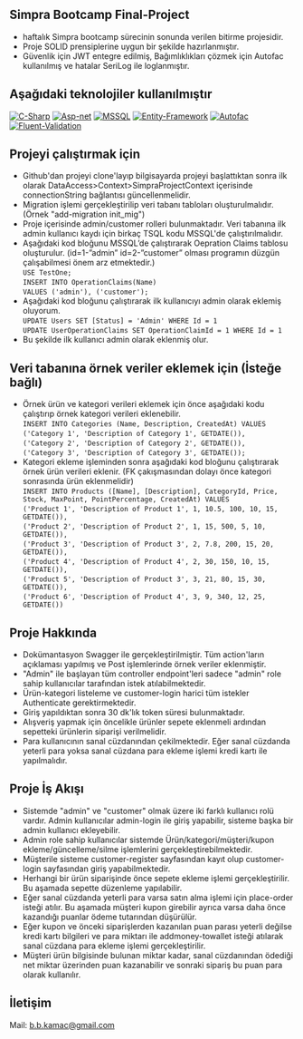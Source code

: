 Simpra Bootcamp Final-Project
----------
- haftalık Simpra bootcamp sürecinin sonunda verilen bitirme projesidir.
- Proje SOLID prensiplerine uygun bir şekilde hazırlanmıştır.
- Güvenlik için JWT entegre edilmiş, Bağımlıklıkları çözmek için Autofac kullanılmış ve hatalar SeriLog ile loglanmıştır.

Aşağıdaki teknolojiler kullanılmıştır
----------
[![C-Sharp](https://camo.githubusercontent.com/dd433625a6e00049c26f08143705ff9e32d5da44f503f1be133664b11e37e34b/68747470733a2f2f696d672e736869656c64732e696f2f62616467652f432532332d3233393132303f7374796c653d666f722d7468652d6261646765266c6f676f3d632d7368617270266c6f676f436f6c6f723d7768697465)](https://docs.microsoft.com/en-us/dotnet/csharp/) [![Asp-net](https://camo.githubusercontent.com/d2eedef86b5c7700ce36b271700d22a225ed80deb882f1bc627b0b1d3543dd3f/68747470733a2f2f696d672e736869656c64732e696f2f62616467652f4153502e4e45542d3543324439313f7374796c653d666f722d7468652d6261646765266c6f676f3d2e6e6574266c6f676f436f6c6f723d7768697465)](https://dotnet.microsoft.com/apps/aspnet) [![MSSQL](https://camo.githubusercontent.com/4c4e18333e9f48e9f6f4190e08dee3957c75b531a2bb78e9bfe33cbdcf99cdd4/68747470733a2f2f696d672e736869656c64732e696f2f62616467652f4d5353514c2d3030343838303f7374796c653d666f722d7468652d6261646765266c6f676f3d6d6963726f736f66742d73716c2d736572766572266c6f676f436f6c6f723d7768697465)](https://www.microsoft.com/en-us/sql-server/sql-server-2019?rtc=2) [![Entity-Framework](https://camo.githubusercontent.com/1d5fe1015065a89592443eb419d5974655ffbe17c2d9a1e51c73bd0ad9a357ba/68747470733a2f2f696d672e736869656c64732e696f2f62616467652f456e746974792532304672616d65776f726b2d3030343838303f7374796c653d666f722d7468652d6261646765266c6f676f3d6e75676574266c6f676f436f6c6f723d7768697465)](https://docs.microsoft.com/en-us/ef/) [![Autofac](https://camo.githubusercontent.com/660a4e0e53571f8f593a56df74573cb8f09777268a87305057363a9b38a3dd59/68747470733a2f2f696d672e736869656c64732e696f2f62616467652f4175746f6661632d3030343838303f7374796c653d666f722d7468652d6261646765266c6f676f3d6e75676574266c6f676f436f6c6f723d7768697465)](https://autofac.org/) [![Fluent-Validation](https://camo.githubusercontent.com/6deba73d71845daec484b10b754dc0c648cdd13fb24480c38e52becf608f215f/68747470733a2f2f696d672e736869656c64732e696f2f62616467652f466c75656e7425323056616c69646174696f6e2d3030343838303f7374796c653d666f722d7468652d6261646765266c6f676f3d6e75676574266c6f676f436f6c6f723d7768697465)](https://fluentvalidation.net/)

Projeyi çalıştırmak için
----------
- Github'dan projeyi clone'layıp bilgisayarda projeyi başlattıktan sonra ilk olarak DataAccess>Context>SimpraProjectContext içerisinde connectionString bağlantısı güncellenmelidir.
- Migration işlemi gerçekleştirilip veri tabanı tabloları oluşturulmalıdır. (Örnek "add-migration init_mig")
- Proje içerisinde admin/customer rolleri bulunmaktadır. Veri tabanına ilk admin kullanıcı kaydı için birkaç TSQL kodu MSSQL'de çalıştırılmalıdır.
- Aşağıdaki kod bloğunu MSSQL’de çalıştırarak Oepration Claims tablosu oluşturulur. (id=1-”admin” id=2-”customer” olması programın düzgün çalışabilmesi önem arz etmektedir.)  
`USE TestOne;`  
`INSERT INTO OperationClaims(Name)`  
`VALUES ('admin'), ('customer');`  
- Aşağıdaki kod bloğunu çalıştırarak ilk kullanıcıyı admin olarak eklemiş oluyorum.  
  `UPDATE Users SET [Status] = 'Admin' WHERE Id = 1`  
  `UPDATE UserOperationClaims SET OperationClaimId = 1 WHERE Id = 1`  
- Bu şekilde ilk kullanıcı admin olarak eklenmiş olur.

Veri tabanına örnek veriler eklemek için (İsteğe bağlı)
----------
- Örnek ürün ve kategori verileri eklemek için önce aşağıdaki kodu çalıştırıp örnek kategori verileri eklenebilir.  
`INSERT INTO Categories (Name, Description, CreatedAt) VALUES`  
`('Category 1', 'Description of Category 1', GETDATE()),`  
`('Category 2', 'Description of Category 2', GETDATE()),`  
`('Category 3', 'Description of Category 3', GETDATE());`  
- Kategori ekleme işleminden sonra aşağıdaki kod bloğunu çalıştırarak örnek ürün verileri eklenir. (FK çakışmasından dolayı önce kategori sonrasında ürün eklenmelidir)  
`INSERT INTO Products ([Name], [Description], CategoryId, Price, Stock, MaxPoint, PointPercentage, CreatedAt) VALUES`  
  `('Product 1', 'Description of Product 1', 1, 10.5, 100, 10, 15, GETDATE()),`  
  `('Product 2', 'Description of Product 2', 1, 15, 500, 5, 10, GETDATE()),`  
  `('Product 3', 'Description of Product 3', 2, 7.8, 200, 15, 20, GETDATE()),`  
  `('Product 4', 'Description of Product 4', 2, 30, 150, 10, 15, GETDATE()),`  
  `('Product 5', 'Description of Product 3', 3, 21, 80, 15, 30, GETDATE()),`  
  `('Product 6', 'Description of Product 4', 3, 9, 340, 12, 25, GETDATE())`  

Proje Hakkında
----------
- Dokümantasyon Swagger ile gerçekleştirilmiştir. Tüm action'ların açıklaması yapılmış ve Post işlemlerinde örnek veriler eklenmiştir.
- "Admin" ile başlayan tüm controller endpoint'leri sadece "admin" role sahip kullanıcılar tarafından istek atılabilmektedir.
- Ürün-kategori listeleme ve customer-login harici tüm istekler Authenticate gerektirmektedir. 
- Giriş yapıldıktan sonra 30 dk'lık token süresi bulunmaktadır.
- Alışveriş yapmak için öncelikle ürünler sepete eklenmeli ardından sepetteki ürünlerin siparişi verilmelidir.
- Para kullanıcının sanal cüzdanından çekilmektedir. Eğer sanal cüzdanda yeterli para yoksa sanal cüzdana para ekleme işlemi kredi kartı ile yapılmalıdır.

Proje İş Akışı
----------
- Sistemde "admin" ve "customer" olmak üzere iki farklı kullanıcı rolü vardır. Admin kullanıcılar admin-login ile giriş yapabilir, sisteme başka bir admin kullanıcı ekleyebilir.
- Admin role sahip kullanıcılar sistemde Ürün/kategori/müşteri/kupon ekleme/güncelleme/silme işlemlerini gerçekleştirebilmektedir.
- Müşterile sisteme customer-register sayfasından kayıt olup customer-login sayfasından giriş yapabilmektedir.
- Herhangi bir ürün siparişinde önce sepete ekleme işlemi gerçekleştirilir. Bu aşamada sepette düzenleme yapılabilir.
- Eğer sanal cüzdanda yeterli para varsa satın alma işlemi için place-order isteği atılır. Bu aşamada müşteri kupon girebilir ayrıca varsa daha önce kazandığı puanlar ödeme tutarından düşürülür.
- Eğer kupon ve önceki siparişlerden kazanılan puan parası yeterli değilse kredi kartı bilgileri ve para miktarı ile addmoney-towallet isteği atılarak sanal cüzdana para ekleme işlemi gerçekleştirilir.
- Müşteri ürün bilgisinde bulunan miktar kadar, sanal cüzdanından ödediği net miktar üzerinden puan kazanabilir ve sonraki sipariş bu puan para olarak kullanılır.
  
İletişim
----------
Mail: b.b.kamac@gmail.com
